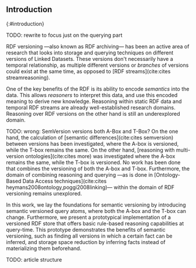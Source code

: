 ## Introduction
{:#introduction}

TODO: rewrite to focus just on the querying part

RDF versioning —also known as RDF archiving— has been an active area of research
that looks into storage and querying techniques on different versions of Linked Datasets.
These versions don't necessarily have a temporal relationship,
as multiple different versions or _branches_ of versions could exist at the same time,
as opposed to [RDF streams](cite:cites streamreasoning).

One of the key benefits of the RDF is its ability to encode _semantics_ into the data.
This allows _reasoners_ to interpret this data, and use this encoded meaning to derive new knowledge.
Reasoning within static RDF data and temporal RDF streams are already well-established research domains.
Reasoning over RDF versions on the other hand is still an underexplored domain.

TODO: wrong: SemVersion versions both A-Box and T-Box?
On the one hand, the calculation of [semantic differences](cite:cites semversion) between versions has been investigated,
where the A-box is versioned, while the T-box remains the same.
On the other hand, [reasoning with multi-version ontologies](cite:cites more) was investigated
where the A-box remains the same, while the T-box is versioned.
No work has been done that combines the versioning of both the A-box and T-box.
Furthermore, the domain of combining reasoning and querying —as is done in [Ontology-Based Data Access techniques](cite:cites heymans2008ontology,poggi2008linking)— within the domain of RDF versioning remains unexplored.

In this work, we lay the foundations for semantic versioning
by introducing semantic versioned query atoms, where both the A-box and the T-box can change.
Furthermore, we present a prototypical implementation of a versioned RDF store
that offers basic rule-based reasoning capabilities at query-time.
This prototype demonstrates the benefits of semantic versioning,
such as finding all versions in which a certain fact can be inferred,
and storage space reduction by inferring facts instead of materializing them beforehand.

TODO: article structure
